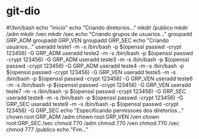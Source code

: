# git-dio
#!/bin/bash  echo "Inicio" echo "Criando diretorios..."  mkdir /publico mkdir /adm mkdir /ven mkdir /sec  echo "Criando grupos de usuarios..."  groupadd GRP_ADM groupadd GRP_VEN groupadd GRP_SEC  echo "Criando usuarios..."  useradd teste1 -m -s /bin/bash -p $(openssl passwd -crypt 123456) -G GRP_ADM useradd teste2 -m -s /bin/bash -p $(openssl passwd -crypt 123456) -G GRP_ADM useradd teste3 -m -s /bin/bash -p $(openssl passwd -crypt 123456) -G GRP_ADM  useradd teste4 -m -s /bin/bash -p $(openssl passwd -crypt 123456) -G GRP_VEN useradd teste5 -m -s /bin/bash -p $(openssl passwd -crypt 123456) -G GRP_VEN useradd teste6 -m -s /bin/bash -p $(openssl passwd -crypt 123456) -G GRP_VEN  useradd teste7 -m -s /bin/bash -p $(openssl passwd -crypt 123456) -G GRP_SEC useradd teste8 -m -s /bin/bash -p $(openssl passwd -crypt 123456) -G GRP_SEC useradd teste9 -m -s /bin/bash -p $(openssl passwd -crypt 123456) -G GRP_SEC  echo "Especificando permissoes dos diretorios..."  chown root:GRP_ADM /adm chown root:GRP_VEN /ven chown root:GRP_SEC /sec  chmod 770 /adm chmod 770 /ven chmod 770 /sec chmod 777 /publico  echo "Fim..."
